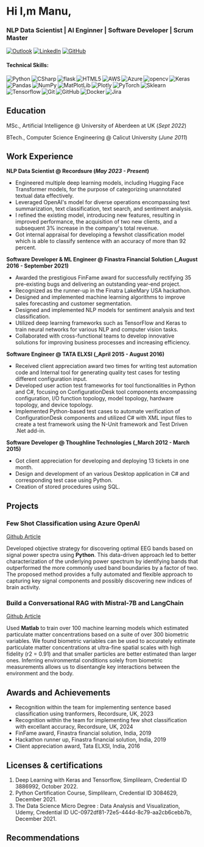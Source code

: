 # Hi I,m Manu,
###  NLP Data Scientist | AI Enginner | Software Developer | Scrum Master
[![Outlook](https://img.shields.io/badge/Microsoft_Outlook-0078D4?style=for-the-badge&logo=microsoft-outlook&logoColor=white)](mailto:manun.venugopal@outlook.com?subject=SubjectHere)
[![LinkedIn](https://img.shields.io/badge/linkedin-%230077B5.svg?style=for-the-badge&logo=linkedin&logoColor=white)](https://www.linkedin.com/in/manu-venugopalan-abdn/)
[![GitHub](https://img.shields.io/badge/github-%23121011.svg?style=for-the-badge&logo=github&logoColor=white)](https://github.com/nmanuvenugopal)

#### Technical Skills: 
<img align="left" alt="Python" src="https://img.shields.io/badge/python-3670A0?style=for-the-badge&logo=python&logoColor=ffdd54">
<img align="left" alt="CSharp" src="https://img.shields.io/badge/c%23-%23239120.svg?style=for-the-badge&logo=csharp&logoColor=white">
<img align="left" alt="flask" src="https://img.shields.io/badge/flask-%23000.svg?style=for-the-badge&logo=flask&logoColor=white">
<img align="left" alt="HTML5" src="https://img.shields.io/badge/html5-%23E34F26.svg?style=for-the-badge&logo=html5&logoColor=white">
<img align="left" alt="AWS" src="https://img.shields.io/badge/AWS-%23FF9900.svg?style=for-the-badge&logo=amazon-aws&logoColor=white">
<img align="left" alt="Azure" src="https://img.shields.io/badge/azure-%230072C6.svg?style=for-the-badge&logo=microsoftazure&logoColor=white">
<img align="left" alt="opencv" src="https://img.shields.io/badge/opencv-%23white.svg?style=for-the-badge&logo=opencv&logoColor=white">
<img align="left" alt="Keras" src="https://img.shields.io/badge/Keras-%23D00000.svg?style=for-the-badge&logo=Keras&logoColor=white">
<img align="left" alt="Pandas" src="https://img.shields.io/badge/pandas-%23150458.svg?style=for-the-badge&logo=pandas&logoColor=white">
<img align="left" alt="NumPy" src="https://img.shields.io/badge/numpy-%23013243.svg?style=for-the-badge&logo=numpy&logoColor=white">
<img align="left" alt="MatPlotLib" src="https://img.shields.io/badge/Matplotlib-%23ffffff.svg?style=for-the-badge&logo=Matplotlib&logoColor=black">
<img align="left" alt="Plotly" src="https://img.shields.io/badge/Plotly-%233F4F75.svg?style=for-the-badge&logo=plotly&logoColor=white">
<img align="left" alt="PyTorch" src="https://img.shields.io/badge/PyTorch-%23EE4C2C.svg?style=for-the-badge&logo=PyTorch&logoColor=white">
<img align="left" alt="Sklearn" src="https://img.shields.io/badge/scikit--learn-%23F7931E.svg?style=for-the-badge&logo=scikit-learn&logoColor=white">
<img align="left" alt="Tensorflow" src="https://img.shields.io/badge/TensorFlow-%23FF6F00.svg?style=for-the-badge&logo=TensorFlow&logoColor=white">
<img align="left" alt="Git" src="https://img.shields.io/badge/git-%23F05033.svg?style=for-the-badge&logo=git&logoColor=white">
<img align="left" alt="GitHub" src="https://img.shields.io/badge/github-%23121011.svg?style=for-the-badge&logo=github&logoColor=white">
<img align="left" alt="Docker" src="https://img.shields.io/badge/docker-%230db7ed.svg?style=for-the-badge&logo=docker&logoColor=white">
<img align="left" alt="Jira" src="https://img.shields.io/badge/jira-%230A0FFF.svg?style=for-the-badge&logo=jira&logoColor=white">
<br clear="left">

## Education
MSc., Artificial Intelligence @ University of Aberdeen at UK (_Sept 2022_)			

BTech., Computer Science Engineering @ Calicut University (_June 2011_)	 			        		

## Work Experience
**NLP Data Scientist @ Recordsure  (_May 2023 - Present_)**
- Engineered multiple deep learning models, including Hugging Face Transformer models, for the purpose of categorizing unannotated textual data effectively.
- Leveraged OpenAI's model for diverse operations encompassing text summarization, text classification, text search, and sentiment analysis.
- I refined the existing model, introducing new features, resulting in improved performance, the acquisition of two new clients, and a subsequent 3% increase in the company's total revenue.
- Got internal appraisal for developing a fewshot classification model which is able to classify sentence with an accuracy of more than 92 percent.

**Software Developer & ML Engineer @ Finastra Financial Solution (_August 2016 - September 2021)**
- Awarded the prestigious FinFame award for successfully rectifying 35 pre-existing bugs and delivering an outstanding year-end project.
- Recognized as the runner-up in the Finatra LakeMary USA hackathon.
- Designed and implemented machine learning algorithms to improve sales forecasting and customer segmentation. 
- Designed and implemented NLP models for sentiment analysis and text classification.
- Utilized deep learning frameworks such as TensorFlow and Keras to train neural networks for various NLP and computer vision tasks.
- Collaborated with cross-functional teams to develop innovative solutions for improving business processes and increasing efficiency.

**Software Engineer @ TATA ELXSI (_April 2015 - August 2016)**
- Received client appreciation award two times for writing test automation code and Internal tool for generating quality test cases for testing different configuration input.
- Developed user action test frameworks for tool functionalities in Python and C#, focusing on ConfigurationDesk tool components encompassing configuration, I/O function topology, model topology, hardware topology, and device topology.
- Implemented Python-based test cases to automate verification of ConfigurationDesk components and utilized C# with XML input files to create a test framework using the N-Unit framework and Test Driven .Net add-in.

**Software Developer @ Thoughline Technologies (_March 2012 - March 2015)**
- Got client appreciation for developing and deploying 13 tickets in one month.
- Design and development of an various Desktop application in C# and corresponding test case using Python.
- Creation of stored procedures using SQL.

## Projects
### Few Shot Classification using Azure OpenAI
[Github Article](https://github.com/nmanuvenugopal/Few-Shot-classification-using-OpenAI)

Developed objective strategy for discovering optimal EEG bands based on signal power spectra using **Python**. This data-driven approach led to better characterization of the underlying power spectrum by identifying bands that outperformed the more commonly used band boundaries by a factor of two. The proposed method provides a fully automated and flexible approach to capturing key signal components and possibly discovering new indices of brain activity.

### Build a Conversational RAG with Mistral-7B and LangChain
[Github Article](https://github.com/nmanuvenugopal/Build-a-Conversational-RAG-with-Mistral-7B-and-LangChain)

Used **Matlab** to train over 100 machine learning models which estimated particulate matter concentrations based on a suite of over 300 biometric variables. We found biometric variables can be used to accurately estimate particulate matter concentrations at ultra-fine spatial scales with high fidelity (r2 = 0.91) and that smaller particles are better estimated than larger ones. Inferring environmental conditions solely from biometric measurements allows us to disentangle key interactions between the environment and the body.


## Awards and Achievements
- Recognition within the team for implementing sentence based classification using tranformers, Recordsure, UK, 2023
- Recognition within the team for implementing few shot classification with excellant accuracy, Recordsure, UK, 2024  
- FinFame award, Finastra financial solution, India, 2019
- Hackathon runner up, Finastra financial solution, India, 2019 
- Client appreciation award, Tata ELXSI, India, 2016

## Licenses & certifications
1. Deep Learning with Keras and Tensorflow, Simplilearn, Credential ID 3886992, October 2022.
2. Python Certification Course, Simplilearn, Credential ID 3084629, December 2021.
3. The Data Science Micro Degree : Data Analysis and Visualization, Udemy, Credential ID UC-0972df81-72e5-444d-8c79-aa2cb6cebb7b, December 2021.

## Recommendations




